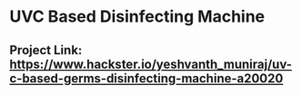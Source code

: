 # UVC Based Disinfecting Machine
## Project Link: https://www.hackster.io/yeshvanth_muniraj/uv-c-based-germs-disinfecting-machine-a20020
